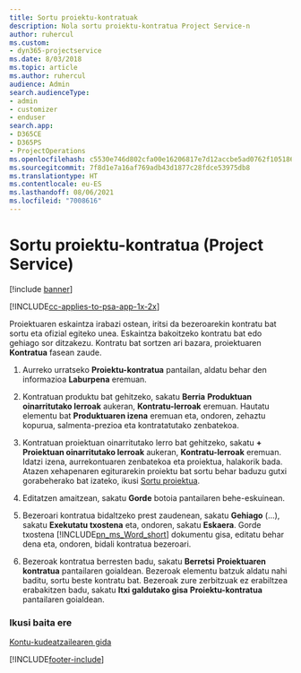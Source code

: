 ```yaml
---
title: Sortu proiektu-kontratuak
description: Nola sortu proiektu-kontratua Project Service-n
author: ruhercul
ms.custom:
- dyn365-projectservice
ms.date: 8/03/2018
ms.topic: article
ms.author: ruhercul
audience: Admin
search.audienceType:
- admin
- customizer
- enduser
search.app:
- D365CE
- D365PS
- ProjectOperations
ms.openlocfilehash: c5530e746d802cfa00e16206817e7d12accbe5ad0762f1051869f1ca35397222
ms.sourcegitcommit: 7f8d1e7a16af769adb43d1877c28fdce53975db8
ms.translationtype: HT
ms.contentlocale: eu-ES
ms.lasthandoff: 08/06/2021
ms.locfileid: "7008616"
---
```

# <a name="create-a-project-contract-project-service"></a>Sortu proiektu-kontratua (Project Service)

[!include [banner](../includes/psa-now-project-operations.md)]

[!INCLUDE[cc-applies-to-psa-app-1x-2x](../includes/cc-applies-to-psa-app-1x-2x.md)]

Proiektuaren eskaintza irabazi ostean, iritsi da bezeroarekin kontratu bat sortu eta ofizial egiteko unea. Eskaintza bakoitzeko kontratu bat edo gehiago sor ditzakezu. Kontratu bat sortzen ari bazara, proiektuaren **Kontratua** fasean zaude.  
  
1. Aurreko urratseko **Proiektu-kontratua** pantailan, aldatu behar den informazioa **Laburpena** eremuan.  
  
2. Kontratuan produktu bat gehitzeko, sakatu **Berria** **Produktuan oinarritutako lerroak** aukeran, **Kontratu-lerroak** eremuan. Hautatu elementu bat **Produktuaren izena** eremuan eta, ondoren, zehaztu kopurua, salmenta-prezioa eta kontratatutako zenbatekoa.  
  
3. Kontratuan proiektuan oinarritutako lerro bat gehitzeko, sakatu **+** **Proiektuan oinarritutako lerroak** aukeran, **Kontratu-lerroak** eremuan. Idatzi izena, aurrekontuaren zenbatekoa eta proiektua, halakorik bada. Atazen xehapenaren egiturarekin proiektu bat sortu behar baduzu gutxi gorabeherako bat izateko, ikusi [Sortu proiektua](../psa/create-project.md).  
  
4. Editatzen amaitzean, sakatu **Gorde** botoia pantailaren behe-eskuinean.  
  
5. Bezeroari kontratua bidaltzeko prest zaudenean, sakatu **Gehiago** (...), sakatu **Exekutatu txostena** eta, ondoren, sakatu **Eskaera**. Gorde txostena [!INCLUDE[pn_ms_Word_short](../includes/pn-ms-word-short.md)] dokumentu gisa, editatu behar dena eta, ondoren, bidali kontratua bezeroari.  
  
6. Bezeroak kontratua berresten badu, sakatu **Berretsi** **Proiektuaren kontratua** pantailaren goialdean. Bezeroak elementu batzuk aldatu nahi baditu, sortu beste kontratu bat. Bezeroak zure zerbitzuak ez erabiltzea erabakitzen badu, sakatu **Itxi galdutako gisa** **Proiektu-kontratua** pantailaren goialdean.  
  
### <a name="see-also"></a>Ikusi baita ere  
 [Kontu-kudeatzailearen gida](../psa/account-manager-guide.md)


[!INCLUDE[footer-include](../includes/footer-banner.md)]